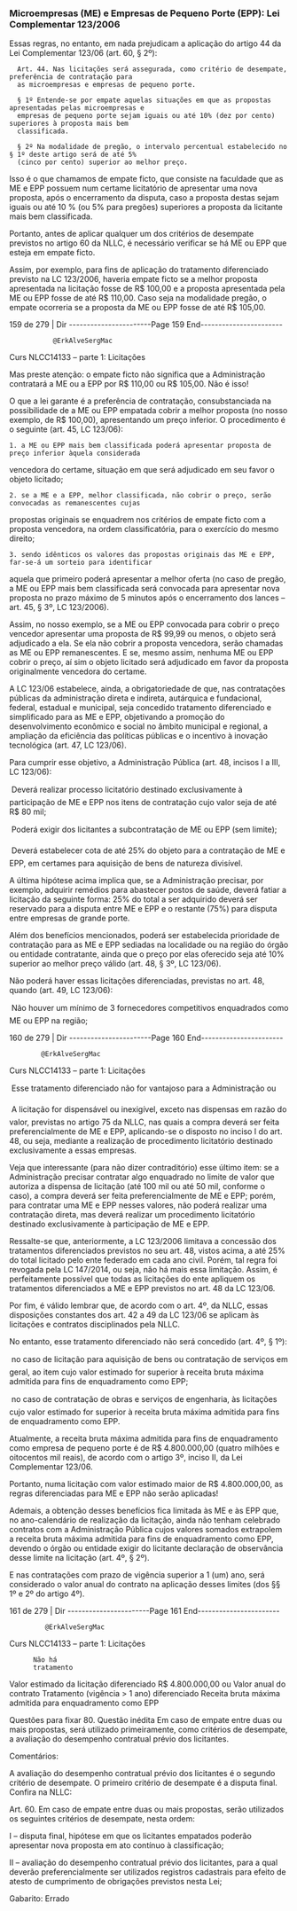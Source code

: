 ### Microempresas (ME) e Empresas de Pequeno Porte (EPP): Lei Complementar 123/2006

Essas regras, no entanto, em nada prejudicam a aplicação do artigo 44 da Lei Complementar 123/06 (art. 60, § 2º):

      Art. 44. Nas licitações será assegurada, como critério de desempate, preferência de contratação para
      as microempresas e empresas de pequeno porte.

      § 1º Entende-se por empate aquelas situações em que as propostas apresentadas pelas microempresas e
      empresas de pequeno porte sejam iguais ou até 10% (dez por cento) superiores à proposta mais bem
      classificada.

      § 2º Na modalidade de pregão, o intervalo percentual estabelecido no § 1º deste artigo será de até 5%
      (cinco por cento) superior ao melhor preço.

Isso é o que chamamos de empate ficto, que consiste na faculdade que as ME e EPP possuem num certame
licitatório de apresentar uma nova proposta, após o encerramento da disputa, caso a proposta destas sejam iguais
ou até 10 % (ou 5% para pregões) superiores a proposta da licitante mais bem classificada.

Portanto, antes de aplicar qualquer um dos critérios de desempate previstos no artigo 60 da NLLC, é necessário
verificar se há ME ou EPP que esteja em empate ficto.

Assim, por exemplo, para fins de aplicação do tratamento diferenciado previsto na LC 123/2006, haveria empate
ficto se a melhor proposta apresentada na licitação fosse de R$ 100,00 e a proposta apresentada pela ME ou EPP
fosse de até R$ 110,00. Caso seja na modalidade pregão, o empate ocorreria se a proposta da ME ou EPP fosse de
até R$ 105,00.



 159 de 279 | Dir
-----------------------Page 159 End-----------------------

               @ErkAlveSergMac
 Curs         NLCC14133 – parte 1: Licitações


Mas preste atenção: o empate ficto não significa que a Administração contratará a ME ou a EPP por R$ 110,00 ou
R$ 105,00. Não é isso!

O que a lei garante é a preferência de contratação, consubstanciada na possibilidade de a ME ou EPP empatada
cobrir a melhor proposta (no nosso exemplo, de R$ 100,00), apresentando um preço inferior. O procedimento é
o seguinte (art. 45, LC 123/06):

    1. a ME ou EPP mais bem classificada poderá apresentar proposta de preço inferior àquela considerada
  vencedora do certame, situação em que será adjudicado em seu favor o objeto licitado;

    2. se a ME e a EPP, melhor classificada, não cobrir o preço, serão convocadas as remanescentes cujas
  propostas originais se enquadrem nos critérios de empate ficto com a proposta vencedora, na ordem
  classificatória, para o exercício do mesmo direito;

    3. sendo idênticos os valores das propostas originais das ME e EPP, far-se-á um sorteio para identificar
  aquela que primeiro poderá apresentar a melhor oferta (no caso de pregão, a ME ou EPP mais bem
  classificada será convocada para apresentar nova proposta no prazo máximo de 5 minutos após o
  encerramento dos lances – art. 45, § 3º, LC 123/2006).

Assim, no nosso exemplo, se a ME ou EPP convocada para cobrir o preço vencedor apresentar uma proposta de
R$ 99,99 ou menos, o objeto será adjudicado a ela. Se ela não cobrir a proposta vencedora, serão chamadas as ME
ou EPP remanescentes. E se, mesmo assim, nenhuma ME ou EPP cobrir o preço, aí sim o objeto licitado será
adjudicado em favor da proposta originalmente vencedora do certame.

A LC 123/06 estabelece, ainda, a obrigatoriedade de que, nas contratações públicas da administração direta e
indireta, autárquica e fundacional, federal, estadual e municipal, seja concedido tratamento diferenciado e
simplificado para as ME e EPP, objetivando a promoção do desenvolvimento econômico e social no âmbito
municipal e regional, a ampliação da eficiência das políticas públicas e o incentivo à inovação tecnológica (art. 47,
LC 123/06).

Para cumprir esse objetivo, a Administração Pública (art. 48, incisos I a III, LC 123/06):

    Deverá realizar processo licitatório destinado exclusivamente à participação de ME e EPP nos itens de
     contratação cujo valor seja de até R$ 80 mil;

    Poderá exigir dos licitantes a subcontratação de ME ou EPP (sem limite);

    Deverá estabelecer cota de até 25% do objeto para a contratação de ME e EPP, em certames para aquisição
     de bens de natureza divisível.

A última hipótese acima implica que, se a Administração precisar, por exemplo, adquirir remédios para abastecer
postos de saúde, deverá fatiar a licitação da seguinte forma: 25% do total a ser adquirido deverá ser reservado para
a disputa entre ME e EPP e o restante (75%) para disputa entre empresas de grande porte.

Além dos benefícios mencionados, poderá ser estabelecida prioridade de contratação para as ME e EPP sediadas
na localidade ou na região do órgão ou entidade contratante, ainda que o preço por elas oferecido seja até 10%
superior ao melhor preço válido (art. 48, § 3º, LC 123/06).

Não poderá haver essas licitações diferenciadas, previstas no art. 48, quando (art. 49, LC 123/06):

    Não houver um mínimo de 3 fornecedores competitivos enquadrados como ME ou EPP na região;


 160 de 279 | Dir
-----------------------Page 160 End-----------------------

            @ErkAlveSergMac
 Curs           NLCC14133 – parte 1: Licitações


    Esse tratamento diferenciado não for vantajoso para a Administração ou

    A licitação for dispensável ou inexigível, exceto nas dispensas em razão do valor, previstas no artigo 75 da
     NLLC, nas quais a compra deverá ser feita preferencialmente de ME e EPP, aplicando-se o disposto no inciso
     I do art. 48, ou seja, mediante a realização de procedimento licitatório destinado exclusivamente a essas
     empresas.

Veja que interessante (para não dizer contraditório) esse último item: se a Administração precisar contratar algo
enquadrado no limite de valor que autoriza a dispensa de licitação (até 100 mil ou até 50 mil, conforme o caso), a
compra deverá ser feita preferencialmente de ME e EPP; porém, para contratar uma ME e EPP nesses valores, não
poderá realizar uma contratação direta, mas deverá realizar um procedimento licitatório destinado
exclusivamente à participação de ME e EPP.

Ressalte-se que, anteriormente, a LC 123/2006 limitava a concessão dos tratamentos diferenciados previstos no
seu art. 48, vistos acima, a até 25% do total licitado pelo ente federado em cada ano civil. Porém, tal regra foi
revogada pela LC 147/2014, ou seja, não há mais essa limitação. Assim, é perfeitamente possível que todas as
licitações do ente apliquem os tratamentos diferenciados a ME e EPP previstos no art. 48 da LC 123/06.

Por fim, é válido lembrar que, de acordo com o art. 4º, da NLLC, essas disposições constantes dos art. 42 a 49 da
LC 123/06 se aplicam às licitações e contratos disciplinados pela NLLC.

No entanto, esse tratamento diferenciado não será concedido (art. 4º, § 1º):

    no caso de licitação para aquisição de bens ou contratação de serviços em geral, ao item cujo valor estimado
     for superior à receita bruta máxima admitida para fins de enquadramento como EPP;

    no caso de contratação de obras e serviços de engenharia, às licitações cujo valor estimado for superior à
     receita bruta máxima admitida para fins de enquadramento como EPP.

Atualmente, a receita bruta máxima admitida para fins de enquadramento como empresa de pequeno porte é de
R$ 4.800.000,00 (quatro milhões e oitocentos mil reais), de acordo com o artigo 3º, inciso II, da Lei Complementar
123/06.

Portanto, numa licitação com valor estimado maior de R$ 4.800.000,00, as regras diferenciadas para ME e EPP
não serão aplicadas!

Ademais, a obtenção desses benefícios fica limitada às ME e às EPP que, no ano-calendário de realização da
licitação, ainda não tenham celebrado contratos com a Administração Pública cujos valores somados
extrapolem a receita bruta máxima admitida para fins de enquadramento como EPP, devendo o órgão ou
entidade exigir do licitante declaração de observância desse limite na licitação (art. 4º, § 2º).

E nas contratações com prazo de vigência superior a 1 (um) ano, será considerado o valor anual do contrato na
aplicação desses limites (dos §§ 1º e 2º do artigo 4º).




 161 de 279 | Dir
-----------------------Page 161 End-----------------------

             @ErkAlveSergMac
 Curs       NLCC14133 – parte 1: Licitações


          Não há
          tratamento
   Valor estimado da
   licitação        diferenciado
                 R$ 4.800.000,00
  ou
     Valor anual do
   contrato          Tratamento
    (vigência > 1 ano)         diferenciado
                Receita bruta máxima
                  admitida para enquadramento
                 como EPP


Questões para fixar
80. Questão inédita
Em caso de empate entre duas ou mais propostas, será utilizado primeiramente, como critérios de desempate, a
avaliação do desempenho contratual prévio dos licitantes.

Comentários:

A avaliação do desempenho contratual prévio dos licitantes é o segundo critério de desempate. O primeiro critério
de desempate é a disputa final. Confira na NLLC:

Art. 60. Em caso de empate entre duas ou mais propostas, serão utilizados os seguintes critérios de desempate, nesta
ordem:

I – disputa final, hipótese em que os licitantes empatados poderão apresentar nova proposta em ato contínuo à
classificação;

II – avaliação do desempenho contratual prévio dos licitantes, para a qual deverão preferencialmente ser utilizados
registros cadastrais para efeito de atesto de cumprimento de obrigações previstos nesta Lei;

Gabarito: Errado